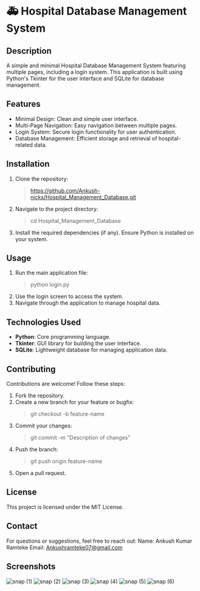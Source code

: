 # 🚑 **Hospital Database Management System**

## Description
A simple and minimal Hospital Database Management System featuring multiple pages, including a login system. This application is built using Python's Tkinter for the user interface and SQLite for database management.

## Features
- Minimal Design: Clean and simple user interface.
- Multi-Page Navigation: Easy navigation between multiple pages.
- Login System: Secure login functionality for user authentication.
- Database Management: Efficient storage and retrieval of hospital-related data.

## Installation
1. Clone the repository:
   >https://github.com/Ankush-nicks/Hospital_Management_Database.git
2. Navigate to the project directory:
   >cd Hospital_Management_Database
3. Install the required dependencies (if any). Ensure Python is installed on your system.

## Usage
1. Run the main application file:
   >python login.py
2. Use the login screen to access the system.
3. Navigate through the application to manage hospital data.

## Technologies Used
- **Python**: Core programming language.
- **Tkinter**: GUI library for building the user interface.
- **SQLite**: Lightweight database for managing application data.

## Contributing
Contributions are welcome! Follow these steps:
1. Fork the repository.
2. Create a new branch for your feature or bugfix:
   >git checkout -b feature-name
3. Commit your changes:
   >git commit -m "Description of changes"
4. Push the branch:
   >git push origin feature-name
5. Open a pull request.

## License
This project is licensed under the MIT License.

## Contact
For questions or suggestions, feel free to reach out:
Name: Ankush Kumar Ramteke
Email: Ankushramteke07@gmail.com

## Screenshots
![snap (1)](https://github.com/user-attachments/assets/f5c04d7e-8be4-418b-8cee-5cca1b969501)
![snap (2)](https://github.com/user-attachments/assets/357c040f-cd55-43b5-a4de-1e75cddf91a2)
![snap (3)](https://github.com/user-attachments/assets/9a9f3652-9cf1-4e5d-a50e-fa28ec1b7e0a)
![snap (4)](https://github.com/user-attachments/assets/db24acdb-efc2-4a7d-b3a0-31b9e732ec4c)
![snap (5)](https://github.com/user-attachments/assets/0cd2aa40-81e9-4403-87a3-fec5c267f070)
![snap (6)](https://github.com/user-attachments/assets/48c2ecb6-9121-4447-8ade-a2fd03abcdd1)


